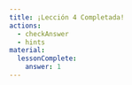 ```yaml
---
title: ¡Lección 4 Completada!
actions:
  - checkAnswer
  - hints
material:
  lessonComplete:
    answer: 1
---
```

